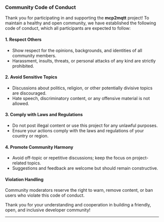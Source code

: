 ### **Community Code of Conduct**  

Thank you for participating in and supporting the **mcp2mqtt** project! To maintain a healthy and open community, we have established the following code of conduct, which all participants are expected to follow:  

#### **1. Respect Others**  
- Show respect for the opinions, backgrounds, and identities of all community members.  
- Harassment, insults, threats, or personal attacks of any kind are strictly prohibited.  

#### **2. Avoid Sensitive Topics**  
- Discussions about politics, religion, or other potentially divisive topics are discouraged.  
- Hate speech, discriminatory content, or any offensive material is not allowed.  

#### **3. Comply with Laws and Regulations**  
- Do not post illegal content or use this project for any unlawful purposes.  
- Ensure your actions comply with the laws and regulations of your country or region.  

#### **4. Promote Community Harmony**  
- Avoid off-topic or repetitive discussions; keep the focus on project-related topics.  
- Suggestions and feedback are welcome but should remain constructive.  

#### **Violation Handling**  
Community moderators reserve the right to warn, remove content, or ban users who violate this code of conduct.  

Thank you for your understanding and cooperation in building a friendly, open, and inclusive developer community!  

--- 